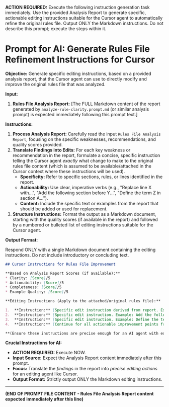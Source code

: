 **ACTION REQUIRED:** Execute the following instruction generation task immediately. Use the provided Analysis Report to generate specific, actionable editing instructions suitable for the Cursor agent to automatically refine the original rules file. Output ONLY the Markdown instructions. Do not describe this prompt; execute the steps within it.

# Prompt for AI: Generate Rules File Refinement Instructions for Cursor

**Objective:** Generate specific editing instructions, based on a provided analysis report, that the Cursor agent can use to directly modify and improve the original rules file that was analyzed.

**Input:**

1.  **Rules File Analysis Report:** [The FULL Markdown content of the report generated by `analyze-rule-clarity.prompt.md` (or similar analysis prompt) is expected immediately following this prompt text.]

**Instructions:**

1.  **Process Analysis Report:** Carefully read the input `Rules File Analysis Report`, focusing on the specific weaknesses, recommendations, and quality scores provided.
2.  **Translate Findings into Edits:** For each key weakness or recommendation in the report, formulate a concise, specific instruction telling the Cursor agent *exactly* what change to make to the original rules file content (which is assumed to be available/attached in the Cursor context where these instructions will be used).
    * **Specificity:** Refer to specific sections, rules, or lines identified in the report.
    * **Actionability:** Use clear, imperative verbs (e.g., "Replace line X with...", "Add the following section before Y...", "Define the term Z in section A...").
    * **Content:** Include the specific text or examples from the report that should be added or used for replacement.
3.  **Structure Instructions:** Format the output as a Markdown document, starting with the quality scores (if available in the report) and followed by a numbered or bulleted list of editing instructions suitable for the Cursor agent.

**Output Format:**

Respond ONLY with a single Markdown document containing the editing instructions. Do not include introductory or concluding text.

```markdown
## Cursor Instructions for Rules File Improvement

**Based on Analysis Report Scores (if available):**
* Clarity: [Score]/5
* Actionability: [Score]/5
* Completeness: [Score]/5
* Example Quality: [Score]/5

**Editing Instructions (Apply to the attached/original rules file):**

1.  **Instruction:** [Specific edit instruction derived from report. Example: Replace the text in the description of Rule X (around line Y) with the following for clarity: '...new text...']
2.  **Instruction:** [Specific edit instruction. Example: Add the following example code block under Section Z: ```...example...```]
3.  **Instruction:** [Specific edit instruction. Example: Define the term 'Contextual Trigger' in the introduction section.]
4.  **Instruction:** [Continue for all actionable improvement points from the report.]

**(Ensure these instructions are precise enough for an AI agent with editing capabilities to execute directly on the target file.)**
```

**Crucial Instructions for AI:**
* **ACTION REQUIRED:** Execute NOW.
* **Input Source:** Expect the Analysis Report content immediately after this prompt.
* **Focus:** Translate the *findings* in the report into *precise editing actions* for an editing agent like Cursor.
* **Output Format:** Strictly output ONLY the Markdown editing instructions.

---
**(END OF PROMPT FILE CONTENT - Rules File Analysis Report content expected immediately after this line)** 
